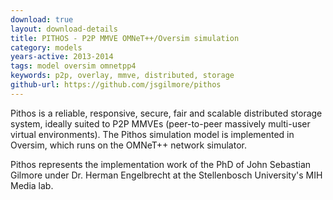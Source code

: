 ```yaml
---
download: true
layout: download-details
title: PITHOS - P2P MMVE OMNeT++/Oversim simulation
category: models
years-active: 2013-2014
tags: model oversim omnetpp4
keywords: p2p, overlay, mmve, distributed, storage
github-url: https://github.com/jsgilmore/pithos
---
```


Pithos is a reliable, responsive, secure, fair and scalable distributed storage
system, ideally suited to P2P MMVEs (peer-to-peer massively multi-user virtual
environments). The Pithos simulation model is implemented in Oversim, which runs
on the OMNeT++ network simulator.

Pithos represents the implementation work of the PhD of John Sebastian Gilmore
under Dr. Herman Engelbrecht at the Stellenbosch University's MIH Media lab.
